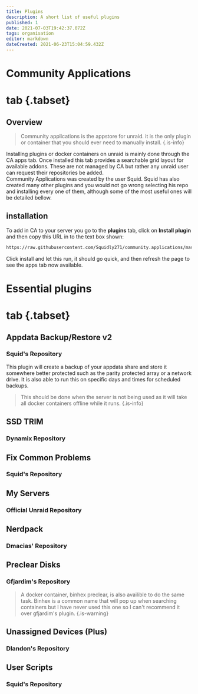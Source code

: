```yaml
---
title: Plugins
description: A short list of useful plugins
published: 1
date: 2021-07-03T19:42:37.072Z
tags: organisation
editor: markdown
dateCreated: 2021-06-23T15:04:59.432Z
---
```


# Community Applications

# tab {.tabset}

## Overview

> Community applications is the appstore for unraid. it is the only plugin or container that you should ever need to manually install.
{.is-info}

Installing plugins or docker containers on unraid is mainly done through the CA apps tab. Once installed this tab provides a searchable grid layout for available addons. These are not managed by CA but rather any unraid user can request their repositories be added.  
Community Applications was created by the user Squid. Squid has also created many other plugins and you would not go wrong selecting his repo and installing every one of them, although some of the most useful ones will be detailed bellow.

## installation

To add in CA to your server you go to the **plugins** tab, click on **Install plugin** and then copy this URL in to the text box shown:

```txt
https://raw.githubusercontent.com/Squidly271/community.applications/master/plugins/community.applications.plg
```

Click install and let this run, it should go quick, and then refresh the page to see the apps tab now available.

# Essential plugins

# tab {.tabset}

## Appdata Backup/Restore v2

### Squid's Repository

This plugin will create a backup of your appdata share and store it somewhere better protected such as the parity protected array or a network drive. It is also able to run this on specific days and times for scheduled backups.
>This should be done when the server is not being used as it will take all docker containers offline while it runs.
{.is-info}


## SSD TRIM

### Dynamix Repository

## Fix Common Problems

### Squid's Repository

## My Servers

### Official Unraid Repository

## Nerdpack

### Dmacias' Repository

## Preclear Disks

### Gfjardim's Repository

> A docker container, binhex preclear, is also availible to do the same task. Binhex is a common name that will pop up when searching containers but I have never used this one so I can't recommend it over gfjardim's plugin.
{.is-warning}

## Unassigned Devices (Plus)

### Dlandon's Repository

## User Scripts

### Squid's Repository
